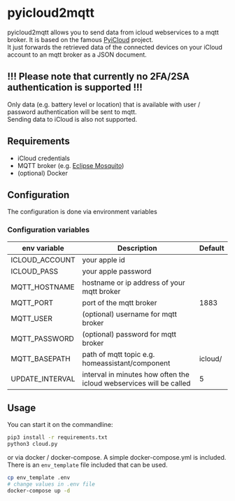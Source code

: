 # pyicloud2mqtt

pyicloud2mqtt allows you to send data from icloud webservices to a mqtt broker. It is based on the famous [PyiCloud](https://github.com/picklepete/pyicloud) project.  
It just forwards the retrieved data of the connected devices on your iCloud account to an mqtt broker as a JSON document.   

## **!!! Please note that currently no 2FA/2SA authentication is supported !!!**   
Only data (e.g. battery level or location) that is available with user / password authentication will be sent to mqtt.   
Sending data to iCloud is also not supported.

## Requirements
- iCloud credentials
- MQTT broker (e.g. [Eclipse Mosquito](https://mosquitto.org/))
- (optional) Docker 

## Configuration   
The configuration is done via environment variables

### Configuration variables
| env variable | Description | Default | 
| ----------- | ----------- | ----------- |
| ICLOUD_ACCOUNT | your apple id |    | 
| ICLOUD_PASS | your apple password |    |
| MQTT_HOSTNAME | hostname or ip address of your mqtt broker |  |
| MQTT_PORT | port of the mqtt broker | 1883 |
| MQTT_USER | (optional) username for mqtt broker |    |
| MQTT_PASSWORD | (optional) password for mqtt broker |    |
| MQTT_BASEPATH | path of mqtt topic e.g. homeassistant/component | icloud/  |
| UPDATE_INTERVAL | interval in minutes how often the icloud webservices will be called | 5 |

## Usage
You can start it on the commandline:
```bash
pip3 install -r requirements.txt
python3 cloud.py

``` 
or via docker / docker-compose. A simple docker-compose.yml is included. There is an `env_template` file included that can be used.

```bash
cp env_template .env
# change values in .env file
docker-compose up -d
```


